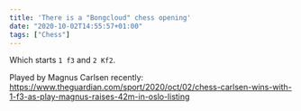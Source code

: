 ```yaml
---
title: 'There is a "Bongcloud" chess opening'
date: "2020-10-02T14:55:57+01:00"
tags: ["Chess"]
---
```


Which starts `1 f3` and `2 Kf2`.

Played by Magnus Carlsen recently:
<https://www.theguardian.com/sport/2020/oct/02/chess-carlsen-wins-with-1-f3-as-play-magnus-raises-42m-in-oslo-listing>
